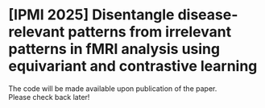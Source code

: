 # [IPMI 2025] Disentangle disease-relevant patterns from irrelevant patterns in fMRI analysis using equivariant and contrastive learning

The code will be made available upon publication of the paper.  
Please check back later!
